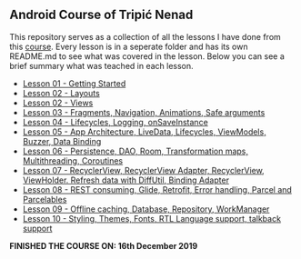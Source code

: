 ﻿## Android Course of Tripi&#x0107; Nenad
This repository serves as a collection of all the lessons I have done from this [course](https://classroom.udacity.com/courses/ud9012). Every lesson is in a seperate folder and has its own README.md to see what was covered in the lesson. Below you can see a brief summary what was teached in each lesson.

 - [Lesson 01 - Getting Started](https://github.com/1920-5bhif-nvs/1920-5bhif-nvs-udacity-labs-TripicNenad/tree/master/Lesson01_DiceRoller)
 - [Lesson 02 - Layouts](https://github.com/1920-5bhif-nvs/1920-5bhif-nvs-udacity-labs-TripicNenad/tree/master/Lesson02_Layouts)
 - [Lesson 02 - Views](https://github.com/1920-5bhif-nvs/1920-5bhif-nvs-udacity-labs-TripicNenad/tree/master/Lesson02_Views)
 - [Lesson 03 - Fragments, Navigation, Animations, Safe arguments](https://github.com/1920-5bhif-nvs/1920-5bhif-nvs-udacity-labs-TripicNenad/tree/master/Lesson03_Trivia)
 - [Lesson 04 - Lifecycles, Logging, onSaveInstance](https://github.com/1920-5bhif-nvs/1920-5bhif-nvs-udacity-labs-TripicNenad/tree/master/Lesson04_Dessert_Pusher)
 - [Lesson 05 - App Architecture, LiveData, Lifecycles, ViewModels, Buzzer, Data Binding](https://github.com/1920-5bhif-nvs/1920-5bhif-nvs-udacity-labs-TripicNenad/tree/master/Lesson05_Guess_it)
 - [Lesson 06 - Persistence, DAO, Room, Transformation maps, Multithreading, Coroutines](https://github.com/1920-5bhif-nvs/1920-5bhif-nvs-udacity-labs-TripicNenad/tree/master/Lesson06_Sleep_Tracker)
 - [Lesson 07 - RecyclerView, RecyclerView Adapter, RecyclerView, ViewHolder. Refresh data with DiffUtil, Binding Adapter](https://github.com/1920-5bhif-nvs/1920-5bhif-nvs-udacity-labs-TripicNenad/tree/master/Lesson07_Sleep_Tracker_RecyclerView)
 - [Lesson 08 - REST consuming, Glide, Retrofit, Error handling, Parcel and Parcelables](https://github.com/1920-5bhif-nvs/1920-5bhif-nvs-udacity-labs-TripicNenad/tree/master/Lesson08_Mars_real-estate)
 - [Lesson 09 - Offline caching, Database, Repository, WorkManager](https://github.com/1920-5bhif-nvs/1920-5bhif-nvs-udacity-labs-TripicNenad/tree/master/Lesson09_DevByte_Viewer)
 - [Lesson 10 - Styling, Themes, Fonts, RTL Language support, talkback support](https://github.com/1920-5bhif-nvs/1920-5bhif-nvs-udacity-labs-TripicNenad/tree/master/Lesson10_GDG_Finder)




**FINISHED THE COURSE ON: 16th December 2019**
